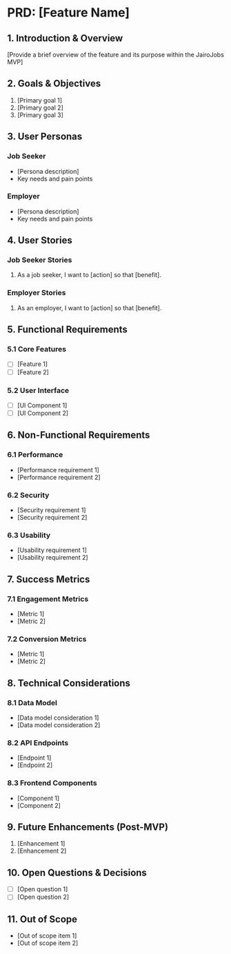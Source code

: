 # PRD: [Feature Name]

## 1. Introduction & Overview
[Provide a brief overview of the feature and its purpose within the JairoJobs MVP]

## 2. Goals & Objectives
1. [Primary goal 1]
2. [Primary goal 2]
3. [Primary goal 3]

## 3. User Personas
### Job Seeker
- [Persona description]
- Key needs and pain points

### Employer
- [Persona description]
- Key needs and pain points

## 4. User Stories
### Job Seeker Stories
1. As a job seeker, I want to [action] so that [benefit].

### Employer Stories
1. As an employer, I want to [action] so that [benefit].

## 5. Functional Requirements
### 5.1 Core Features
- [ ] [Feature 1]
- [ ] [Feature 2]

### 5.2 User Interface
- [ ] [UI Component 1]
- [ ] [UI Component 2]

## 6. Non-Functional Requirements
### 6.1 Performance
- [Performance requirement 1]
- [Performance requirement 2]

### 6.2 Security
- [Security requirement 1]
- [Security requirement 2]

### 6.3 Usability
- [Usability requirement 1]
- [Usability requirement 2]

## 7. Success Metrics
### 7.1 Engagement Metrics
- [Metric 1]
- [Metric 2]

### 7.2 Conversion Metrics
- [Metric 1]
- [Metric 2]

## 8. Technical Considerations
### 8.1 Data Model
- [Data model consideration 1]
- [Data model consideration 2]

### 8.2 API Endpoints
- [Endpoint 1]
- [Endpoint 2]

### 8.3 Frontend Components
- [Component 1]
- [Component 2]

## 9. Future Enhancements (Post-MVP)
1. [Enhancement 1]
2. [Enhancement 2]

## 10. Open Questions & Decisions
- [ ] [Open question 1]
- [ ] [Open question 2]

## 11. Out of Scope
- [Out of scope item 1]
- [Out of scope item 2]
